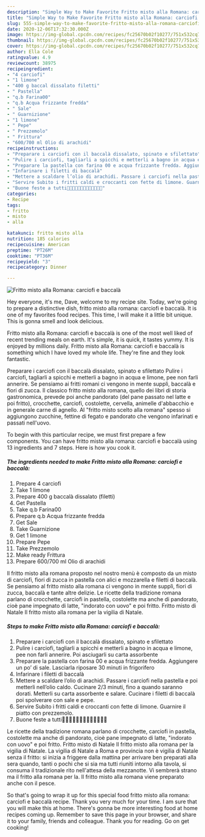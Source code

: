 ```yaml
---
description: "Simple Way to Make Favorite Fritto misto alla Romana: carciofi e baccalà"
title: "Simple Way to Make Favorite Fritto misto alla Romana: carciofi e baccalà"
slug: 555-simple-way-to-make-favorite-fritto-misto-alla-romana-carciofi-e-baccala
date: 2020-12-06T17:32:30.000Z
image: https://img-global.cpcdn.com/recipes/fc25670b02f10277/751x532cq70/fritto-misto-alla-romana-carciofi-e-baccala-recipe-main-photo.jpg
thumbnail: https://img-global.cpcdn.com/recipes/fc25670b02f10277/751x532cq70/fritto-misto-alla-romana-carciofi-e-baccala-recipe-main-photo.jpg
cover: https://img-global.cpcdn.com/recipes/fc25670b02f10277/751x532cq70/fritto-misto-alla-romana-carciofi-e-baccala-recipe-main-photo.jpg
author: Ella Cole
ratingvalue: 4.9
reviewcount: 38975
recipeingredient:
- "4 carciofi"
- "1 limone"
- "400 g baccal dissalato filetti"
- " Pastella"
- "q.b Farina00"
- "q.b Acqua frizzante fredda"
- " Sale"
- " Guarnizione"
- "1 limone"
- " Pepe"
- " Prezzemolo"
- " Frittura"
- "600/700 ml Olio di arachidi"
recipeinstructions:
- "Preparare i carciofi con il baccalà dissalato, spinato e sfilettato"
- "Pulire i carciofi, tagliarli a spicchi e metterli a bagno in acqua e limone, pee non farli annerire. Poi asciugarli su carta assorbente"
- "Preparare la pastella con farina 00 e acqua frizzante fredda. Aggiungere un po’ di sale. Lasciarla riposare 30 minuti in frigorifero"
- "Infarinare i filetti di baccalà"
- "Mettere a scaldare l’olio di arachidi. Passare i carciofi nella pastella e poi metterli nell’olio caldo. Cucinare 2/3 minuti, fino a quando saranno dorati. Metterli su carta assorbente e salare. Cucinare i filetti di baccalà poi spolverare con sale e pepe."
- "Servire Subito i fritti caldi e croccanti con fette di limone. Guarnire il piatto con prezzemolo."
- "Buone feste a tutti🌲🎅🏻👨‍👩‍👦‍👦💫✨🏡🌠🎁💝"
categories:
- Recipe
tags:
- fritto
- misto
- alla

katakunci: fritto misto alla 
nutrition: 185 calories
recipecuisine: American
preptime: "PT26M"
cooktime: "PT36M"
recipeyield: "3"
recipecategory: Dinner

---
```



![Fritto misto alla Romana: carciofi e baccalà](https://img-global.cpcdn.com/recipes/fc25670b02f10277/751x532cq70/fritto-misto-alla-romana-carciofi-e-baccala-recipe-main-photo.jpg)

Hey everyone, it's me, Dave, welcome to my recipe site. Today, we're going to prepare a distinctive dish, fritto misto alla romana: carciofi e baccalà. It is one of my favorites food recipes. This time, I will make it a little bit unique. This is gonna smell and look delicious.

Fritto misto alla Romana: carciofi e baccalà is one of the most well liked of recent trending meals on earth. It's simple, it is quick, it tastes yummy. It is enjoyed by millions daily. Fritto misto alla Romana: carciofi e baccalà is something which I have loved my whole life. They're fine and they look fantastic.

Preparare i carciofi con il baccalà dissalato, spinato e sfilettato Pulire i carciofi, tagliarli a spicchi e metterli a bagno in acqua e limone, pee non farli annerire. Se pensiamo ai fritti romani ci vengono in mente supplì, baccalà e fiori di zucca. Il classico fritto misto alla romana, quello dei libri di storia gastronomica, prevede poi anche pandorato (del pane passato nel latte e poi fritto), crocchette, carciofi, costolette, cervella, animelle d&#39;abbacchio e in generale carne di agnello. Al &#34;fritto misto scelto alla romana&#34; spesso si aggiungono zucchine, fettine di fegato e pandorato che vengono infarinati e passati nell&#39;uovo.


To begin with this particular recipe, we must first prepare a few components. You can have fritto misto alla romana: carciofi e baccalà using 13 ingredients and 7 steps. Here is how you cook it.

<!--inarticleads1-->

##### The ingredients needed to make Fritto misto alla Romana: carciofi e baccalà:

1. Prepare 4 carciofi
1. Take 1 limone
1. Prepare 400 g baccalà dissalato (filetti)
1. Get  Pastella
1. Take q.b Farina00
1. Prepare q.b Acqua frizzante fredda
1. Get  Sale
1. Take  Guarnizione
1. Get 1 limone
1. Prepare  Pepe
1. Take  Prezzemolo
1. Make ready  Frittura
1. Prepare 600/700 ml Olio di arachidi


Il fritto misto alla romana proposto nel nostro menù è composto da un misto di carciofi, fiori di zucca in pastella con alici e mozzarella e filetti di baccalà. Se pensiamo al fritto misto alla romana ci vengono in mente supplì, fiori di zucca, baccalà e tante altre delizie. Le ricette della tradizione romana parlano di crocchette, carciofi in pastella, costolette ma anche di pandorato, cioè pane impegnato di latte, &#34;indorato con uovo&#34; e poi fritto. Fritto misto di Natale Il fritto misto alla romana per la vigilia di Natale. 

<!--inarticleads2-->

##### Steps to make Fritto misto alla Romana: carciofi e baccalà:

1. Preparare i carciofi con il baccalà dissalato, spinato e sfilettato
1. Pulire i carciofi, tagliarli a spicchi e metterli a bagno in acqua e limone, pee non farli annerire. Poi asciugarli su carta assorbente
1. Preparare la pastella con farina 00 e acqua frizzante fredda. Aggiungere un po’ di sale. Lasciarla riposare 30 minuti in frigorifero
1. Infarinare i filetti di baccalà
1. Mettere a scaldare l’olio di arachidi. Passare i carciofi nella pastella e poi metterli nell’olio caldo. Cucinare 2/3 minuti, fino a quando saranno dorati. Metterli su carta assorbente e salare. Cucinare i filetti di baccalà poi spolverare con sale e pepe.
1. Servire Subito i fritti caldi e croccanti con fette di limone. Guarnire il piatto con prezzemolo.
1. Buone feste a tutti🌲🎅🏻👨‍👩‍👦‍👦💫✨🏡🌠🎁💝


Le ricette della tradizione romana parlano di crocchette, carciofi in pastella, costolette ma anche di pandorato, cioè pane impegnato di latte, &#34;indorato con uovo&#34; e poi fritto. Fritto misto di Natale Il fritto misto alla romana per la vigilia di Natale. La vigilia di Natale a Roma e provincia non è vigilia di Natale senza il fritto: si inizia a friggere dalla mattina per arrivare ben preparati alla sera quando, tanti o pochi che si sia ma tutti riuniti intorno alla tavola, si consuma il tradizionale rito nell&#39;attesa della mezzanotte. Vi sembrerà strano ma il fritto alla romana per la. Il fritto misto alla romana viene preparato anche con il pesce. 

So that's going to wrap it up for this special food fritto misto alla romana: carciofi e baccalà recipe. Thank you very much for your time. I am sure that you will make this at home. There's gonna be more interesting food at home recipes coming up. Remember to save this page in your browser, and share it to your family, friends and colleague. Thank you for reading. Go on get cooking!
